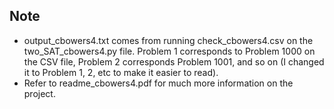 ## Note
- output_cbowers4.txt comes from running check_cbowers4.csv on the two_SAT_cbowers4.py file. Problem 1 corresponds to Problem 1000 on the CSV file, Problem 2 corresponds Problem 1001, and so on (I changed it to Problem 1, 2, etc to make it easier to read).
- Refer to readme_cbowers4.pdf for much more information on the project.
